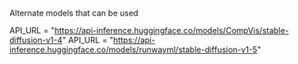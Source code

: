 Alternate models that can be used 

API_URL = "https://api-inference.huggingface.co/models/CompVis/stable-diffusion-v1-4" 
API_URL = "https://api-inference.huggingface.co/models/runwayml/stable-diffusion-v1-5" 